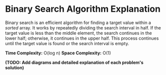 # Binary Search Algorithm Explanation

Binary search is an efficient algorithm for finding a target value within a *sorted* array.  It works by repeatedly dividing the search interval in half. If the target value is less than the middle element, the search continues in the lower half; otherwise, it continues in the upper half. This process continues until the target value is found or the search interval is empty.

**Time Complexity:** O(log n)
**Space Complexity:** O(1)

**(TODO: Add diagrams and detailed explanation of each problem's solution)**